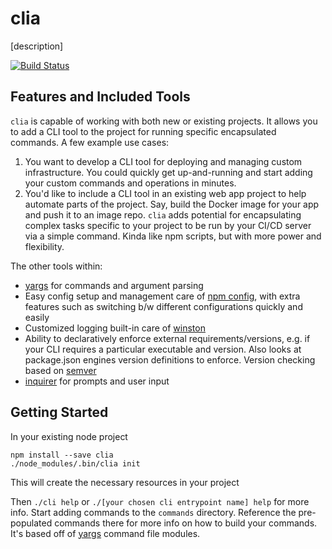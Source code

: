# clia

[description]

[![Build Status](https://travis-ci.org/rockholla/node-clia.svg?branch=master)](https://travis-ci.org/rockholla/node-clia)

## Features and Included Tools

`clia` is capable of working with both new or existing projects. It allows you to add a CLI tool to the project for running specific encapsulated commands. A few example use cases:

1. You want to develop a CLI tool for deploying and managing custom infrastructure. You could quickly get up-and-running and start adding your custom commands and operations in minutes.
2. You'd like to include a CLI tool in an existing web app project to help automate parts of the project. Say, build the Docker image for your app and push it to an image repo. `clia` adds potential for encapsulating complex tasks specific to your project to be run by your CI/CD server via a simple command. Kinda like npm scripts, but with more power and flexibility.

The other tools within:

* [yargs](https://www.npmjs.com/package/yargs) for commands and argument parsing
* Easy config setup and management care of [npm config](https://www.npmjs.com/package/config), with extra features such as switching b/w different configurations quickly and easily
* Customized logging built-in care of [winston](https://www.npmjs.com/package/winston)
* Ability to declaratively enforce external requirements/versions, e.g. if your CLI requires a particular executable and version. Also looks at package.json engines version definitions to enforce. Version checking based on [semver](https://www.npmjs.com/package/semver)
* [inquirer](https://www.npmjs.com/package/inquirer) for prompts and user input

## Getting Started

In your existing node project

```
npm install --save clia
./node_modules/.bin/clia init
```

This will create the necessary resources in your project

Then `./cli help` or `./[your chosen cli entrypoint name] help` for more info. Start adding commands to the `commands` directory. Reference the pre-populated commands there for more info on how to build your commands. It's based off of [yargs](https://www.npmjs.com/package/yargs) command file modules.
